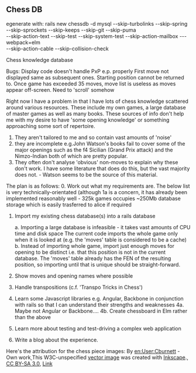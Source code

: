 Chess DB
--------

egenerate with:
rails new chessdb -d mysql --skip-turbolinks --skip-spring --skip-sprockets --skip-keeps --skip-git --skip-puma \
--skip-action-text --skip-test --skip-system-test --skip-action-mailbox ---webpack=elm \
--skip-action-cable --skip-collision-check

Chess knowledge database

Bugs: Display code doesn't handle PxP e.p. properly
First move not displayed same as subsequent ones. Starting position cannot be returned to.
Once game has exceeded 35 moves, move list is useless as moves appear off-screen. Need to 'scroll' somehow

Right now I have a problem in that I have lots of chess knowledge scattered around various
resources. These include my own games, a large database of master games as well as many books.
These sources of info don't help me with my desire to have 'some opening knowledge' or something
approaching some sort of repertoire.

1. They aren't tailored to me and so contain vast amounts of 'noise'
2. they are incomplete e.g.John Watson's books fail to cover some of the major 
        openings such as the f4 Sicilian (Grand Prix attack) and the Nimzo-Indian both of which 
        are pretty popular.
3. They often don't analyse 'obvious' non-moves to explain why these don't work. I have some literature that does
do this, but the vast majority does not. - Watson seems to be the source of this material.

The plan is as follows:
0. Work out what my requirements are. The below list is very technically-orientated (although 1a is a concern, it has already
been implemented reasonably well - 325k games occupies ~250Mb database storage which is easily trasferred to alice if required
1. Import my existing chess database(s) into a rails database
   
    a. Importing a large database is infeasible - it takes vast amounts of CPU time and disk space
    The current code imports the whole game only when it is looked at (e.g. the 'moves' table is considered 
   to be a cache)
    b. Instead of importing whole game, import just enough moves for opening to be distinct i.e. that this
position is not in the current database. The 'moves' table already has the FEN of the resulting position,
so importing until that is unique should be straight-forward.
2. Show moves and opening names where possible
3. Handle transpositions (c.f. 'Transpo Tricks in Chess')
4. Learn some Javascript libraries e.g. Angular, Backbone in conjunction with rails so that I can understand their strengths and weaknesses
4a. Maybe not Angular or Backbone....
4b. Create chessboard in Elm rather than the above
5. Learn more about testing and test-driving a complex web application
6. Write a blog about the experience.

Here's the attribution for the chess piece images:
By <a href="https://en.wikipedia.org/wiki/User:Cburnett" class="extiw" title="en:User:Cburnett">en:User:Cburnett</a> -
<span class="int-own-work" lang="en">Own work</span><a href="//commons.wikimedia.org/wiki/File:Inkscape-un.svg" title="File:Inkscape-un.svg">
</a>
This W3C-unspecified <a href="https://en.wikipedia.org/wiki/Vector_images" class="extiw" title="w:Vector images">vector image</a>
was created with <a href="https://en.wikipedia.org/wiki/Inkscape" class="extiw" title="w:Inkscape">Inkscape</a>.,
<a href="http://creativecommons.org/licenses/by-sa/3.0/" title="Creative Commons Attribution-Share Alike 3.0">CC BY-SA 3.0</a>,
<a href="https://commons.wikimedia.org/w/index.php?curid=1499810">Link</a>
